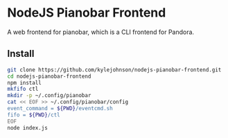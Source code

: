 NodeJS Pianobar Frontend
========================

A web frontend for pianobar, which is a CLI frontend for Pandora.

Install
-------
```bash
git clone https://github.com/kylejohnson/nodejs-pianobar-frontend.git
cd nodejs-pianobar-frontend
npm install
mkfifo ctl
mkdir -p ~/.config/pianobar
cat << EOF >> ~/.config/pianobar/config
event_command = ${PWD}/eventcmd.sh
fifo = ${PWD}/ctl
EOF
node index.js
```
